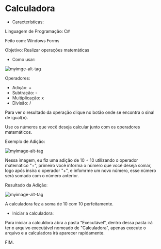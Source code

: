 # Calculadora

* Características:

Linguagem de Programação: C# 

Feito com: Windows Forms

Objetivo: Realizar operações matemáticas 

* Como usar:

![myimge-alt-tag](https://media.discordapp.net/attachments/906415495098535996/917925181102632970/unknown.png)

Operadores:

* Adição: +
* Subtração: -
* Multiplicação: x
* Divisão: /

Para ver o resultado da operação clique no botão onde se encontra o sinal de igual(=).

Use os números que você deseja calcular junto com os operadores matemáticos.

Exemplo de Adição:

![myimage-alt-tag](https://media.discordapp.net/attachments/906415495098535996/917925946328219678/unknown.png)

Nessa imagem, eu fiz uma adição de 10 + 10 utilizando o operador matemático "+", primeiro você informa o número que você deseja somar, logo após insira o operador "+", e infomrme um novo número, esse número será somado com o número anterior.

Resultado da Adição:

![myimage-alt-tag](https://media.discordapp.net/attachments/906415495098535996/917926052423168040/unknown.png)

A calculadora fez a soma de 10 com 10 perfeitamente.

* Iniciar a calculadora:

Para iniciar a calculdora abra a pasta "Executável", dentro dessa pasta irá ter o arquivo executável nomeado de "Calculadora", apenas execute o arquivo e a calculadora irá aparecer rapidamente.

FIM.
